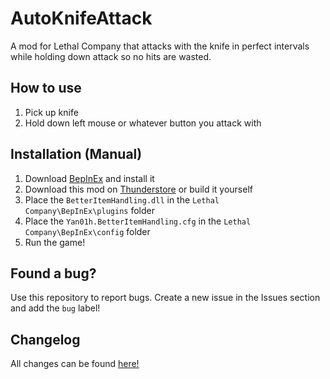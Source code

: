 # AutoKnifeAttack

A mod for Lethal Company that attacks with the knife in perfect intervals while holding down attack so no hits are wasted.

## How to use

1. Pick up knife
2. Hold down left mouse or whatever button you attack with

## Installation (Manual)

1. Download [BepInEx](https://thunderstore.io/c/lethal-company/p/BepInEx/BepInExPack/) and install it
2. Download this mod on [Thunderstore](https://thunderstore.io/c/lethal-company/p/HydratedDragon/AutoKnifeAttack/) or build it yourself
3. Place the `BetterItemHandling.dll` in the `Lethal Company\BepInEx\plugins` folder
4. Place the `Yan01h.BetterItemHandling.cfg` in the `Lethal Company\BepInEx\config` folder
5. Run the game!

## Found a bug?

Use this repository to report bugs. Create a new issue in the Issues section and add the `bug` label!

## Changelog

All changes can be found [here!](CHANGELOG.md)
